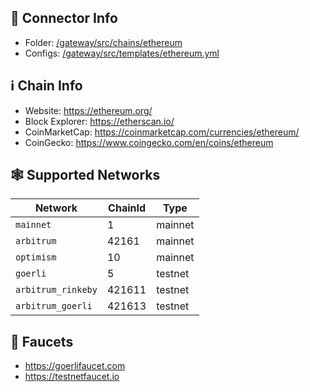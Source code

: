 ## 📁 Connector Info

* Folder: [/gateway/src/chains/ethereum](https://github.com/hummingbot/gateway/tree/main/src/chains/ethereum)
* Configs: [/gateway/src/templates/ethereum.yml](https://github.com/hummingbot/gateway/tree/main/src/templates/ethereum.yml)

## ℹ️ Chain Info

* Website: <https://ethereum.org/>
* Block Explorer: <https://etherscan.io/>
* CoinMarketCap: <https://coinmarketcap.com/currencies/ethereum/>
* CoinGecko: <https://www.coingecko.com/en/coins/ethereum>

## 🕸️ Supported Networks

| Network | ChainId | Type |
|---------|---------|------|
| `mainnet` | 1 | mainnet |
| `arbitrum` | 42161 | mainnet |
| `optimism` | 10 | mainnet |
| `goerli` | 5 | testnet |
| `arbitrum_rinkeby` | 421611 | testnet |
| `arbitrum_goerli` | 421613 | testnet |

## 🚰 Faucets

* <https://goerlifaucet.com>
* <https://testnetfaucet.io>

